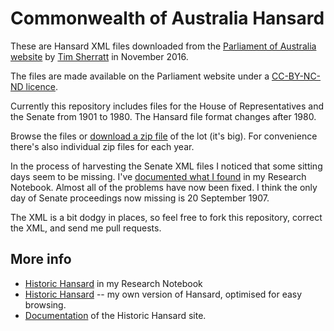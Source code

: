 # Commonwealth of Australia Hansard

These are Hansard XML files downloaded from the [Parliament of Australia website](http://parlinfo.aph.gov.au/parlInfo/search/summary/summary.w3p;adv%3Dyes;orderBy%3D_fragment_number,doc_date-rev;query%3DDataset%3Ahansardr,hansardr80;resCount%3DDefault) by [Tim Sherratt](http://timsherratt.org) in November 2016.

The files are made available on the Parliament website under a [CC-BY-NC-ND licence](http://www.aph.gov.au/Help/Disclaimer_Privacy_Copyright#c).

Currently this repository includes files for the House of Representatives and the Senate from 1901 to 1980. The Hansard file format changes after 1980.

Browse the files or [download a zip file](https://github.com/wragge/hansard-xml/archive/master.zip) of the lot (it's big). For convenience there's also individual zip files for each year.

In the process of harvesting the Senate XML files I noticed that some sitting days seem to be missing. I've [documented what I found](http://timsherratt.org/research-notebook/notes/investigating-the-hansard-black-hole/) in my Research Notebook. Almost all of the problems have now been fixed. I think the only day of Senate proceedings now missing is 20 September 1907.

The XML is a bit dodgy in places, so feel free to fork this repository, correct the XML, and send me pull requests.

## More info

* [Historic Hansard](http://timsherratt.org/research-notebook/projects/historic-hansard/) in my Research Notebook
* [Historic Hansard](http://historichansard.net/) -- my own version of Hansard, optimised for easy browsing.
* [Documentation](http://timsherratt.org/digital-heritage-handbook/docs/historic-hansard/) of the Historic Hansard site.


